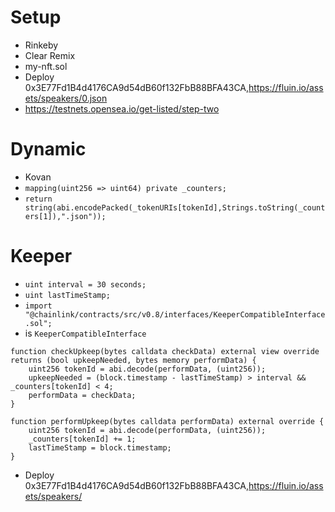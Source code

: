 # Setup
* Rinkeby
* Clear Remix
* my-nft.sol
* Deploy 0x3E77Fd1B4d4176CA9d54dB60f132FbB88BFA43CA,https://fluin.io/assets/speakers/0.json
* https://testnets.opensea.io/get-listed/step-two

# Dynamic
* Kovan
* `mapping(uint256 => uint64) private _counters;`
* `return string(abi.encodePacked(_tokenURIs[tokenId],Strings.toString(_counters[1]),".json"));`


# Keeper
* `uint interval = 30 seconds;`
* `uint lastTimeStamp;`
* `import "@chainlink/contracts/src/v0.8/interfaces/KeeperCompatibleInterface.sol";`
* is `KeeperCompatibleInterface`
```solidity
function checkUpkeep(bytes calldata checkData) external view override returns (bool upkeepNeeded, bytes memory performData) {
    uint256 tokenId = abi.decode(performData, (uint256));
    upkeepNeeded = (block.timestamp - lastTimeStamp) > interval && _counters[tokenId] < 4;
    performData = checkData;
}
```

```solidity
function performUpkeep(bytes calldata performData) external override {
    uint256 tokenId = abi.decode(performData, (uint256));
    _counters[tokenId] += 1;
    lastTimeStamp = block.timestamp;
}
```
* Deploy 0x3E77Fd1B4d4176CA9d54dB60f132FbB88BFA43CA,https://fluin.io/assets/speakers/